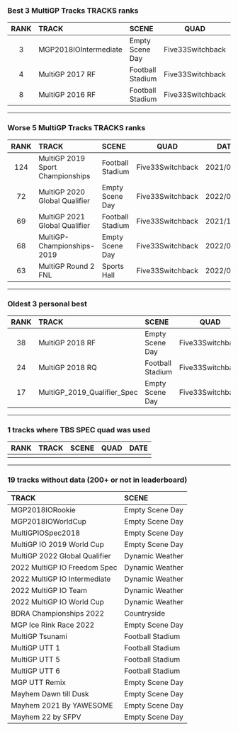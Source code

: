 ### Best 3 MultiGP Tracks TRACKS ranks
|RANK|TRACK|SCENE|QUAD|DATE|
|:---:|:---|:---|:---:|:---:|
|3|MGP2018IOIntermediate|Empty Scene Day|Five33Switchback|2021/12/15|
|4|MultiGP 2017 RF|Football Stadium|Five33Switchback|2021/12/10|
|8|MultiGP 2016 RF|Football Stadium|Five33Switchback|2021/12/13|
---
### Worse 5 MultiGP Tracks TRACKS ranks
|RANK|TRACK|SCENE|QUAD|DATE|
|:---:|:---|:---|:---:|:---:|
|124|MultiGP 2019 Sport Championships|Football Stadium|Five33Switchback|2021/09/22|
|72|MultiGP 2020 Global Qualifier|Empty Scene Day|Five33Switchback|2022/01/08|
|69|MultiGP 2021 Global Qualifier|Football Stadium|Five33Switchback|2021/11/28|
|68|MultiGP-Championships-2019|Empty Scene Day|Five33Switchback|2022/01/11|
|63|MultiGP Round 2 FNL|Sports Hall|Five33Switchback|2022/01/24|
---
### Oldest 3 personal best
|RANK|TRACK|SCENE|QUAD|DATE|
|:---:|:---|:---|:---:|:---:|
|38|MultiGP 2018 RF|Empty Scene Day|Five33Switchback|2021/09/06|
|24|MultiGP 2018 RQ|Football Stadium|Five33Switchback|2021/09/17|
|17|MultiGP_2019_Qualifier_Spec|Empty Scene Day|Five33Switchback|2021/09/18|
---
### 1 tracks where TBS SPEC quad was used
|RANK|TRACK|SCENE|QUAD|DATE|
|:---:|:---|:---|:---:|:---:|
||||||
---
### 19 tracks without data (200+ or not in leaderboard)
|TRACK|SCENE|
|:---|:---|
|MGP2018IORookie|Empty Scene Day|
|MGP2018IOWorldCup|Empty Scene Day|
|MultiGPIOSpec2018|Empty Scene Day|
|MultiGP IO 2019 World Cup|Empty Scene Day|
|MultiGP 2022 Global Qualifier|Dynamic Weather|
|2022 MultiGP IO Freedom Spec|Dynamic Weather|
|2022 MultiGP IO Intermediate|Dynamic Weather|
|2022 MultiGP IO Team|Dynamic Weather|
|2022 MultiGP IO World Cup|Dynamic Weather|
|BDRA Championships 2022|Countryside|
|MGP Ice Rink Race 2022|Empty Scene Day|
|MultiGP Tsunami|Football Stadium|
|MultiGP UTT 1|Football Stadium|
|MultiGP UTT 5|Football Stadium|
|MultiGP UTT 6|Football Stadium|
|MGP UTT Remix|Empty Scene Day|
|Mayhem Dawn till Dusk|Empty Scene Day|
|Mayhem 2021 By YAWESOME|Empty Scene Day|
|Mayhem 22 by SFPV|Empty Scene Day|
